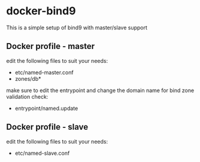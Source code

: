 # docker-bind9

This is a simple setup of bind9 with master/slave support

## Docker profile - master

edit the following files to suit your needs:

- etc/named-master.conf
- zones/db*

make sure to edit the entrypoint and change the domain name for bind zone validation check:

- entrypoint/named.update

## Docker profile - slave

edit the following files to suit your needs:

- etc/named-slave.conf
